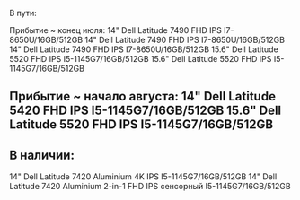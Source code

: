 В пути:

Прибытие ~ конец июля:
14" Dell Latitude 7490 FHD IPS I7-8650U/16GB/512GB
14" Dell Latitude 7490 FHD IPS I7-8650U/16GB/512GB
14" Dell Latitude 7490 FHD IPS I7-8650U/16GB/512GB
15.6" Dell Latitude 5520 FHD IPS I5-1145G7/16GB/512GB
15.6" Dell Latitude 5520 FHD IPS I5-1145G7/16GB/512GB

Прибытие ~ начало августа:
14" Dell Latitude 5420 FHD IPS I5-1145G7/16GB/512GB
15.6" Dell Latitude 5520 FHD IPS I5-1145G7/16GB/512GB
-----------------------  

В наличии:  
----------
14" Dell Latitude 7420 Aluminium 4K IPS I5-1145G7/16GB/512GB
14" Dell Latitude 7420 Aluminium 2-in-1 FHD IPS сенсорный I5-1145G7/16GB/512GB
